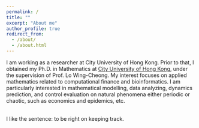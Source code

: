 ```yaml
---
permalink: /
title: ""
excerpt: "About me"
author_profile: true
redirect_from: 
  - /about/
  - /about.html
---
```


I am working as a researcher at City University of Hong Kong. Prior to that, I obtained my Ph.D. in Mathematics at [City University of Hong Kong](https://www.cityu.edu.hk/), under the supervision of Prof. Lo Wing-Cheong. My interest focuses on applied mathematics related to computational finance and bioinformatics. I am particularly interested in mathematical modelling, data analyzing, dynamics prediction, and control evaluation on natural phenomena either periodic or chaotic, such as economics and epidemics, etc. <br> <br> 


I like the sentence: to be right on keeping track.
